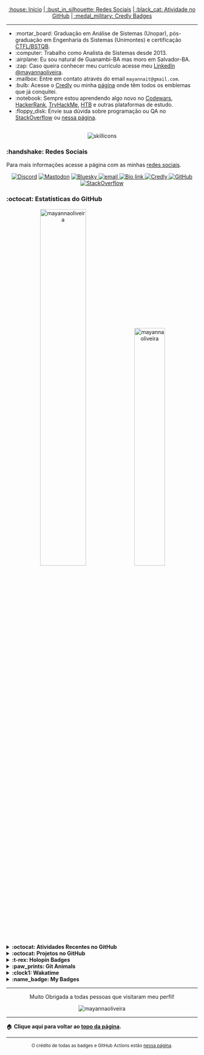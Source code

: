 <a name="topo-pagina"></a>
<div align="center">
<a href="README.md"> :house: Início</a>
<a href="social-media.md"> | :bust_in_silhouette: Redes Sociais</a>
<a href="github-activity.md"> | :black_cat: Atividade no GitHub</a>
<a href="credly-badges.md"> | :medal_military: Credly Badges</a>
</div>

---

<!-- Introdução -->
<ul>
   <li> :mortar_board: Graduação em Análise de Sistemas (Unopar), pós-graduação em Engenharia ds Sistemas (Unimontes) e certificação <a href="https://bcr.bstqb.org.br/cert?field_certificado_numero_value=&amp;field_certificado_nome_value=Mayanna+Silva+Oliveira">CTFL/BSTQB</a>.</li>
   <li> :computer: Trabalho como Analista de Sistemas desde 2013. </li>
   <li> :airplane: Eu sou natural de Guanambi-BA mas moro em Salvador-BA.</li>
   <li> :zap: Caso queira conhecer meu currículo acesse meu <a href="https://www.linkedin.com/in/mayannaoliveira/">LinkedIn @mayannaoliveira</a>.</li>
   <li> :mailbox: Entre em contato através do email <code>mayannait@gmail.com</code>.</li>
   <li> :bulb: Acesse o <a href="https://www.credly.com/users/mayannaoliveira">Credly</a> ou minha <a href="credly-badges.md">página</a> onde têm todos os emblemas que já conquitei.</li>
   <li> :notebook: Sempre estou aprendendo algo novo no <a href="https://www.codewars.com/users/mayannaoliveira">Codewars</a>, <a href="https://www.hackerrank.com/profile/mayannait">HackerRank</a>, <a href="https://tryhackme.com/p/mayannait">TryHackMe</a>, <a href="https://www.hackthebox.com/">HTB</a> e outras plataformas de estudo.</li>
   <li> :floppy_disk: Envie sua dúvida sobre programação ou QA no <a href="https://stackoverflow.com/users/16884312/mayanna">StackOverflow</a> ou <a href="https://github.com/mayannaoliveira/mayannaoliveira/discussions">nessa página</a>.</li>
</ul>

</br>

<!-- Skillicons -->
<!-- https://skillicons.dev -->
<div align="center">
<img alt="skillicons" src="https://skillicons.dev/icons?i=python,django,javascript,ruby,go,vscodium,ubuntu,bash,matlab,latex,mysql,cassandra,postgres,git,html,css&perline=8&theme=dark"/>
</div>

<!-- Redes Sociais -->
<h3> :handshake: Redes Sociais </h3>

Para mais informações acesse a página com as minhas [redes sociais](social-media.md).
  
<p align="center">
<!-- Discord  -->
<a href="https://discordapp.com/users/728043170226503721">
<img alt="Discord" src="https://img.shields.io/badge/Discord-%235865F2.svg?style=flat&logo=discord&logoColor=white"/>
</a>
<!-- Mastodon -->
​ <a href="https://mastodon.social/@mayannaoliveira">
<img alt="Mastodon" src="https://img.shields.io/badge/Mastodon-6364FF.svg?style=flat&logo=Mastodon&logoColor=white"/>
</a> 
<!-- Bluesky -->
​ <a href="https://bsky.app/profile/mayannaoliveira.bsky.social">
<img alt="Bluesky" src="https://img.shields.io/badge/Bluesky-0285FF.svg?style=flat&logo=Bluesky&logoColor=white"/>
</a>
<!-- Email -->
<a href=mailto:mayannait@gmail.com>
<img alt="email" src="https://img.shields.io/badge/Gmail-EA4335.svg?style=flat&logo=Gmail&logoColor=white"/>
</a>
<!-- Bio link-->
<a href="https://bio.link/mayanna">
<img alt="Bio link" src="https://img.shields.io/badge/Bio%20Link-000000.svg?style=flat&logo=Bio-Link&logoColor=white"/>
</a>
<!-- Credly -->
<a href="https://www.credly.com/users/mayannaoliveira/">
<img alt="Credly" src="https://img.shields.io/badge/Credly-FF6B00.svg?style=flat&logo=Credly&logoColor=white"/>
</a>
<!-- GitHub -->
<a href="https://github.com/mayannaoliveira">
<img alt="GitHub" src="https://img.shields.io/badge/GitHub-181717.svg?style=flat&logo=GitHub&logoColor=white"/>
</a>
<!-- Stackoverflow -->
<a href="https://stackoverflow.com/users/16884312/mayanna">
<img alt="StackOverflow" src="https://img.shields.io/badge/Stack%20Overflow-F58025.svg?style=flat&logo=Stack-Overflow&logoColor=white"/>
</a>
</p>


<!-- Estatísticas do GitHub -->
<h3> :octocat: Estatísticas do GitHub </h3>

<!-- Cartões do GitHub -->
<div class="row" align="center">
<div class="column">
<!-- https://awesome-github-stats.azurewebsites.net -->
<img src="https://awesome-github-stats.azurewebsites.net/user-stats/mayannaoliveira?cardType=github&theme=dark&preferLogin=false" alt="mayannaoliveira" style="width:49%">
<!-- https://github-readme-stats.vercel.app -->
<img src="https://github-readme-stats.vercel.app/api/top-langs?username=mayannaoliveira&show_icons=true&theme=dark&locale=en&layout=compact" alt="mayannaoliveira" style="width:40%">
</div>
</div>

</br>

<!-- Gráfico do GitHub -->
<details close>
<summary> <b> :octocat: Atividades Recentes no GitHub </b> </summary>
   
   <!--START_SECTION:activity-->
1. 💪 Opened PR [#3](https://github.com/samba9274/hackerrank-readme-stats/pull/3) in [samba9274/hackerrank-readme-stats](https://github.com/samba9274/hackerrank-readme-stats)
2. 💪 Opened PR [#2](https://github.com/samba9274/hackerrank-readme-stats/pull/2) in [samba9274/hackerrank-readme-stats](https://github.com/samba9274/hackerrank-readme-stats)
3. 💪 Opened PR [#6](https://github.com/xiaohuohumax/readme-widget-hub/pull/6) in [xiaohuohumax/readme-widget-hub](https://github.com/xiaohuohumax/readme-widget-hub)
   <!--END_SECTION:activity-->

<sub>:bar_chart: Para mais informações gráficas acesse minha página de [Atividades do GitHub](github-activity.md).</sub>
</details>

<!-- Trabalhando nos Projetos -->
<details close>
<summary> <b> :octocat: Projetos no GitHub </b> </summary>

<table>
<thead>
<tr>
<th>Projetos</th>
<th>Repositórios</th>
<th>Descrições</th>
</tr>
</thead>
<tbody>
<tr>
<!-- xiaohuohumax/readme-widget-hub -->
<td>
<a href="https://github.com/xiaohuohumax/readme-widget-hub">
<img src="https://img.shields.io/badge/readme--widget--hub-181717?style=flat&logo=github&logoColor=white&link=https://github.com/xiaohuohumax/readme-widget-hub" alt="readme-widget-hub"/>
</a>
</td>
<td>
<img alt="GitHub forks" src="https://img.shields.io/github/forks/xiaohuohumax/readme-widget-hub?style=flat&label=Forks">
</br>
<img alt="GitHub Repo stars" src="https://img.shields.io/github/stars/xiaohuohumax/readme-widget-hub?style=flat&label=Stars">
</td>
<td> Coleção de vários emblemas e cartões de estatísticas de fácil integração nos arquivos README. </br>
Collect various interesting badges and status cards for easy integration into README files.</td>
</tr>
<!-- mayannaoliveira/Discord-Bot -->
<tr>
<td><a href="https://github.com/mayannaoliveira/Discord-Bot">
<img src="https://img.shields.io/badge/Discord--Bot-181717?style=flat&logo=github&logoColor=white&link=https://github.com/mayannaoliveira/Discord-Bot" alt="Discord-Bot"/>
</a>
</td>
<td>
<img alt="GitHub forks" src="https://img.shields.io/github/forks/mayannaoliveira/Discord-Bot?style=flat&label=Forks">
</br>
<img alt="GitHub Repo stars" src="https://img.shields.io/github/stars/mayannaoliveira/Discord-Bot?style=flat&label=Stars">
</td>
<td>
Meu primeiro bot do Discord feito somente por diversão. </br> My first Discord bot made in Python just for fun.</td>
</tr>
<!-- mayannaoliveira/journey-to-hackerank-sql -->
<tr>
<td>
<a href="https://github.com/mayannaoliveira/journey-to-hackerank-sql">
<img src="https://img.shields.io/badge/journey--to--hackerank--sql-181717?style=flat&logo=github&logoColor=white&link=https://github.com/mayannaoliveira/journey-to-hackerank-sql" alt="journey-to-hackerank-sql"/>
</a>
</td>
<td>
<img alt="GitHub forks" src="https://img.shields.io/github/forks/mayannaoliveira/journey-to-hackerank-sql?style=flat&label=Forks">
</br>
<img alt="GitHub Repo stars" src="https://img.shields.io/github/stars/mayannaoliveira/journey-to-hackerank-sql?style=flat&label=Stars">
</td>
<td>
Eu gosto de desenvolver minhas habilidades resolvendo desafios no HackerRank, repositório somente para estudar SQL.</br> I like to develop my skills solving some challenges in HackerRank, repository just to study SQL.
</td>
</tr>
<!-- mayannaoliveira/template-go-codecov -->
<tr>
<td><a href="https://github.com/mayannaoliveira/template-go-codecov"><img src="https://img.shields.io/badge/template--go--codecov-181717?style=flat&logo=github&logoColor=white&link=https://github.com/mayannaoliveira/template-go-codecov" alt="template-go-codecov"/></a></td>
<td>
<img alt="GitHub forks" src="https://img.shields.io/github/forks/mayannaoliveira/template-go-codecov?style=flat&label=Forks">
</br>
<img alt="GitHub Repo stars" src="https://img.shields.io/github/stars/mayannaoliveira/template-go-codecov?style=flat&label=Stars">
</td>
<td>Um tutorial passo a passo de como configurar o Codecov em um projeto Go. </br> A tutorial step by step how to config Codecov in a Go project.</td>
</tr>
<!-- Adicionar mais linhas -->
</tbody>
</table>
<sup> :world_map: If you have a Open Source Project please, keep in touch with me by Discord because will be a pleasure join in the project and be part of your team. 
</br> :world_map: Se você tem um projeto Open Source por favor, entre em contato comigo pelo Discord porque será um prazer fazer parte desse projeto e da sua equipe! </sup>
</details>

<!-- Holopin -->
<details close>
<summary> <b> :t-rex: Holopin Badges </b> </summary>

​<a href="https://holopin.io/@mayannaoliveira">
<img alt="holopin" src="https://holopin.me/mayannaoliveira" />
</a>
</details>

<!-- Git Animals -->
<!-- https://www.gitanimals.org -->
<details close>
<summary> <b> :paw_prints: Git Animals </b> </summary>

<div align="center">
<a href="https://www.gitanimals.org/en_US?utm_medium=image&utm_source=mayannaoliveira&utm_content=farm">
<img src="https://render.gitanimals.org/farms/mayannaoliveira" width="600" height="300" alt="git-animals"/>
</a>
</div>
</details>

<!-- Wakatime -->
<details close>
<summary> <b> :clock1: Wakatime </b> </summary>
<div align="center">
<!-- https://github.com/anuraghazra/github-readme-stats -->
<a href="https://wakatime.com/@mayannaoliveira">
<img src="https://github-readme-stats.vercel.app/api/wakatime?username=mayannaoliveira&theme=dracula&layout=compact" alt="wakatime"/>
</a>
</br>
<!-- https://wakatime.com -->
<a href="https://wakatime.com/@cd4a8b69-f939-4fa3-a908-c3b12093052f">
<img src="https://wakatime.com/badge/user/cd4a8b69-f939-4fa3-a908-c3b12093052f.svg" alt="Total time coded since Aug 1 2021"/>
</a>

</div>
</details>

<!-- My Badges -->
<!-- https://github.com/my-badges/my-badges -->
<details close>
<summary><b>:name_badge: My Badges</b></summary>
<div align="center">
<!-- my-badges start -->
<a href="my-badges/a-commit.md"><img src="https://my-badges.github.io/my-badges/a-commit.png" alt="One of my commit sha starts with &quot;a&quot;." title="One of my commit sha starts with &quot;a&quot;." width="64"></a>
<a href="my-badges/covid-19.md"><img src="https://my-badges.github.io/my-badges/covid-19.png" alt="I rolled before Covid-19: Survivor of the Great TP Shortage" title="I rolled before Covid-19: Survivor of the Great TP Shortage" width="64"></a>
<a href="my-badges/dead-commit.md"><img src="https://my-badges.github.io/my-badges/dead-commit.png" alt="I pushed a commit with &quot;dead&quot; once." title="I pushed a commit with &quot;dead&quot; once." width="64"></a>
<a href="my-badges/favorite-word.md"><img src="https://my-badges.github.io/my-badges/favorite-word.png" alt="My favorite word is &quot;update&quot;." title="My favorite word is &quot;update&quot;." width="64"></a>
<a href="my-badges/github-anniversary-5.md"><img src="https://my-badges.github.io/my-badges/github-anniversary-5.png" alt="I joined GitHub 5 years ago." title="I joined GitHub 5 years ago." width="64"></a>
<a href="my-badges/github-anniversary-10.md"><img src="https://my-badges.github.io/my-badges/github-anniversary-10.png" alt="I joined GitHub 10 years ago." title="I joined GitHub 10 years ago." width="64"></a>
<a href="my-badges/self-star.md"><img src="https://my-badges.github.io/my-badges/self-star.png" alt="I&apos;ve starred 9 my own repositories." title="I&apos;ve starred 9 my own repositories." width="64"></a>
<a href="my-badges/sleepy-coder.md"><img src="https://my-badges.github.io/my-badges/sleepy-coder.png" alt="I am a sleepy coder." title="I am a sleepy coder." width="64"></a>
<a href="my-badges/evening-commits.md"><img src="https://my-badges.github.io/my-badges/evening-commits.png" alt="I commit in the evening." title="I commit in the evening." width="64"></a>
<a href="my-badges/midnight-commits.md"><img src="https://my-badges.github.io/my-badges/midnight-commits.png" alt="I commit at midnight." title="I commit at midnight." width="64"></a>
<a href="my-badges/morning-commits.md"><img src="https://my-badges.github.io/my-badges/morning-commits.png" alt="I commit in the morning." title="I commit in the morning." width="64"></a>
<!-- my-badges end -->

<sup>Emblemas do [My Badges](https://github.com/my-badges/my-badges).</sup>
</div>
</details>

---

<p align="center"> Muito Obrigada a todas pessoas que visitaram meu perfil! 
</br>
<!-- https://github.com/antonkomarev/github-profile-views-counter -->
<p align="center"> <img src="https://komarev.com/ghpvc/?username=mayannaoliveira&label=Visitas%20no%20Perfil&color=red&style=for-the-badge" alt="mayannaoliveira" /> </p>

---

:house: <b> Clique aqui para voltar ao [topo da página](#topo-pagina). </b>

---

<div align="center">
<sup>O crédito de todas as badges e GitHub Actions estão <a href="badges-actions.md">nessa página</a>.</sup>
</div>
